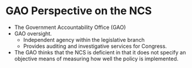# GAO Perspective on the NCS

- <CursorType :speed="10" :slide="6">The Government Accountability Office (GAO)</CursorType>
- <CursorType :speed="10" :slide="6">GAO oversight.</CursorType>
    - <CursorType :speed="10" :slide="6">Independent agency within the legislative branch</CursorType>
    - <CursorType :speed="10" :slide="6">Provides auditing and investigative services for Congress.</CursorType>
- <CursorType :speed="10" :slide="6">The GAO thinks that the NCS is deficient in that it does not specify an objective means of measuring how well the policy is implemented.</CursorType>
